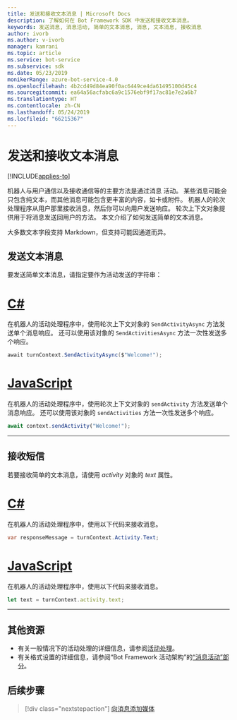 ```yaml
---
title: 发送和接收文本消息 | Microsoft Docs
description: 了解如何在 Bot Framework SDK 中发送和接收文本消息。
keywords: 发送消息, 消息活动, 简单的文本消息, 消息, 文本消息, 接收消息
author: ivorb
ms.author: v-ivorb
manager: kamrani
ms.topic: article
ms.service: bot-service
ms.subservice: sdk
ms.date: 05/23/2019
monikerRange: azure-bot-service-4.0
ms.openlocfilehash: 4b2cd49d84ea90f0ac6449ce4da61495100d45c4
ms.sourcegitcommit: ea64a56acfabc6a9c1576ebf9f17ac81e7e2a6b7
ms.translationtype: HT
ms.contentlocale: zh-CN
ms.lasthandoff: 05/24/2019
ms.locfileid: "66215367"
---
```

# <a name="send-and-receive-text-message"></a>发送和接收文本消息

[!INCLUDE[applies-to](../includes/applies-to.md)]

机器人与用户通信以及接收通信等的主要方法是通过消息  活动。 某些消息可能会只包含纯文本，而其他消息可能包含更丰富的内容，如卡或附件。 机器人的轮次处理程序从用户那里接收消息，然后你可以向用户发送响应。 轮次上下文对象提供用于将消息发送回用户的方法。 本文介绍了如何发送简单的文本消息。

大多数文本字段支持 Markdown，但支持可能因通道而异。

## <a name="send-a-text-message"></a>发送文本消息

要发送简单文本消息，请指定要作为活动发送的字符串：

# <a name="ctabcsharp"></a>[C#](#tab/csharp)

在机器人的活动处理程序中，使用轮次上下文对象的 `SendActivityAsync` 方法发送单个消息响应。 还可以使用该对象的 `SendActivitiesAsync` 方法一次性发送多个响应。

```cs
await turnContext.SendActivityAsync($"Welcome!");
```

# <a name="javascripttabjavascript"></a>[JavaScript](#tab/javascript)

在机器人的活动处理程序中，使用轮次上下文对象的 `sendActivity` 方法发送单个消息响应。 还可以使用该对象的 `sendActivities` 方法一次性发送多个响应。

```javascript
await context.sendActivity("Welcome!");
```
---
## <a name="receive-a-text-message"></a>接收短信

若要接收简单的文本消息，请使用 *activity* 对象的 *text* 属性。 

# <a name="ctabcsharp"></a>[C#](#tab/csharp)

在机器人的活动处理程序中，使用以下代码来接收消息。 

```cs
var responseMessage = turnContext.Activity.Text;
```

# <a name="javascripttabjavascript"></a>[JavaScript](#tab/javascript)

在机器人的活动处理程序中，使用以下代码来接收消息。

```javascript
let text = turnContext.activity.text;
```

---

## <a name="additional-resources"></a>其他资源

- 有关一般情况下的活动处理的详细信息，请参阅[活动处理](~/v4sdk/bot-builder-basics.md#the-activity-processing-stack)。
- 有关格式设置的详细信息，请参阅“Bot Framework 活动架构”的[“消息活动”部分](https://aka.ms/botSpecs-activitySchema#message-activity)。

## <a name="next-steps"></a>后续步骤

> [!div class="nextstepaction"]
> [向消息添加媒体](./bot-builder-howto-add-media-attachments.md)
